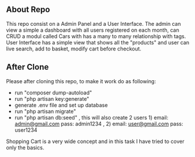 ## About Repo
This repo consist on a Admin Panel and a User Interface. The admin can view a simple a dashboard with all users registered on each month, can CRUD a modul called Cars with has a many to many relationship with tags.
User Interface has a simple view that shows all the "products" and user can live search, add to basket, modify cart before checkout.
## After Clone

Please after cloning this repo, to make it work do as following: 
- run "composer dump-autoload"
- run "php artisan key:generate"
- generate .env file and set up database
- run "php artisan migrate"
- run "php artisan db:seed" , this will also create 2 users 1) email: admin@gmail.com pass: admin1234 , 2) email: user@gmail.com pass: user1234

Shopping Cart is a very wide concept and in this task I have tried to cover only the basics.
